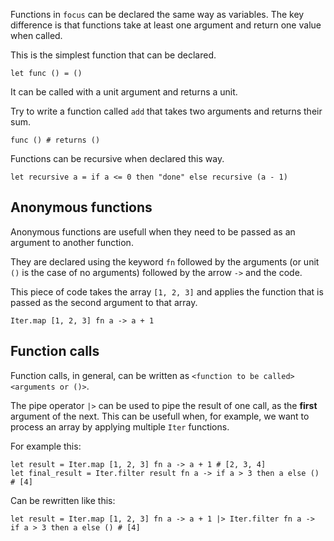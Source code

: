 Functions in `focus` can be declared the same way as variables. The key difference is that functions take at least one argument and return one value when called.

This is the simplest function that can be declared.

```focus
let func () = ()
```

It can be called with a unit argument and returns a unit.

Try to write a function called `add` that takes two arguments and 
returns their sum.

```focus
func () # returns ()
```

Functions can be recursive when declared this way.
```focus
let recursive a = if a <= 0 then "done" else recursive (a - 1)
```

## Anonymous functions
Anonymous functions are usefull when they need to be passed as an argument to another function.

They are declared using the keyword `fn` followed by the arguments (or unit `()` is the case of no arguments) followed by the arrow `->` and the code.

This piece of code takes the array `[1, 2, 3]` and applies the function that is passed as the second argument to that array.
```focus
Iter.map [1, 2, 3] fn a -> a + 1
```

## Function calls
Function calls, in general, can be written as `<function to be called>` `<arguments or ()>`.

The pipe operator `|>` can be used to pipe the result of one call, as the **first** argument of the next. This can be usefull when, for example, we want to process an array by applying multiple `Iter` functions.

For example this:
```focus
let result = Iter.map [1, 2, 3] fn a -> a + 1 # [2, 3, 4]
let final_result = Iter.filter result fn a -> if a > 3 then a else () # [4]
```

Can be rewritten like this:
```focus
let result = Iter.map [1, 2, 3] fn a -> a + 1 |> Iter.filter fn a -> if a > 3 then a else () # [4]
```